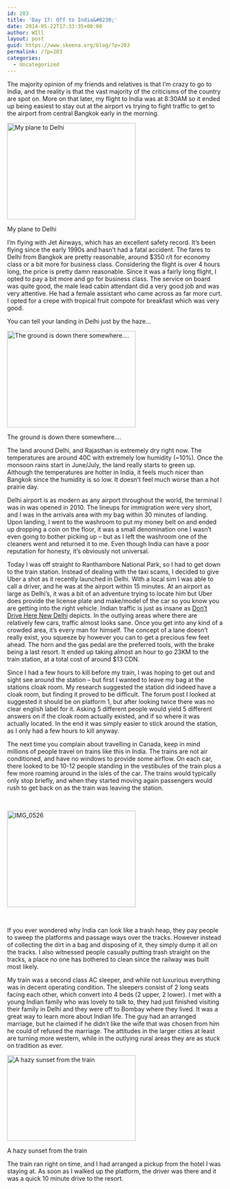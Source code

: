 ```yaml
---
id: 203
title: 'Day 17: Off to India&#8230;'
date: 2014-05-22T17:33:35+00:00
author: WIll
layout: post
guid: https://www.skeena.org/blog/?p=203
permalink: /?p=203
categories:
  - Uncategorized
---
```

The majority opinion of my friends and relatives is that I&#8217;m crazy to go to India, and the reality is that the vast majority of the criticisms of the country are spot on. More on that later, my flight to India was at 8:30AM so it ended up being easiest to stay out at the airport vs trying to fight traffic to get to the airport from central Bangkok early in the morning.

<div id="attachment_204" style="width: 310px" class="wp-caption alignnone">
  <a href="https://www.skeena.org/blog/wp-content/uploads/2014/05/IMG_0517.jpg"><img aria-describedby="caption-attachment-204" loading="lazy" class="size-medium wp-image-204" src="https://www.skeena.org/blog/wp-content/uploads/2014/05/IMG_0517-300x225.jpg" alt="My plane to Delhi" width="300" height="225" srcset="https://www.skeena.org/blog/wp-content/uploads/2014/05/IMG_0517-300x225.jpg 300w, https://www.skeena.org/blog/wp-content/uploads/2014/05/IMG_0517-1024x768.jpg 1024w, https://www.skeena.org/blog/wp-content/uploads/2014/05/IMG_0517-500x375.jpg 500w, https://www.skeena.org/blog/wp-content/uploads/2014/05/IMG_0517.jpg 1632w" sizes="(max-width: 300px) 100vw, 300px" /></a>
  
  <p id="caption-attachment-204" class="wp-caption-text">
    My plane to Delhi
  </p>
</div>

I&#8217;m flying with Jet Airways, which has an excellent safety record. It&#8217;s been flying since the early 1990s and hasn&#8217;t had a fatal accident. The fares to Delhi from Bangkok are pretty reasonable, around $350 r/t for economy class or a bit more for business class. Considering the flight is over 4 hours long, the price is pretty damn reasonable. Since it was a fairly long flight, I opted to pay a bit more and go for business class. The service on board was quite good, the male lead cabin attendant did a very good job and was very attentive. He had a female assistant who came across as far more curt. I opted for a crepe with tropical fruit compote for breakfast which was very good.

You can tell your landing in Delhi just by the haze&#8230;

<div id="attachment_205" style="width: 310px" class="wp-caption alignnone">
  <a href="https://www.skeena.org/blog/wp-content/uploads/2014/05/IMG_0519.jpg"><img aria-describedby="caption-attachment-205" loading="lazy" class="size-medium wp-image-205" src="https://www.skeena.org/blog/wp-content/uploads/2014/05/IMG_0519-300x225.jpg" alt="The ground is down there somewhere.... " width="300" height="225" srcset="https://www.skeena.org/blog/wp-content/uploads/2014/05/IMG_0519-300x225.jpg 300w, https://www.skeena.org/blog/wp-content/uploads/2014/05/IMG_0519-1024x768.jpg 1024w, https://www.skeena.org/blog/wp-content/uploads/2014/05/IMG_0519-500x375.jpg 500w, https://www.skeena.org/blog/wp-content/uploads/2014/05/IMG_0519.jpg 1632w" sizes="(max-width: 300px) 100vw, 300px" /></a>
  
  <p id="caption-attachment-205" class="wp-caption-text">
    The ground is down there somewhere&#8230;.
  </p>
</div>

The land around Delhi, and Rajasthan is extremely dry right now. The temperatures are around 40C with extremely low humidity (~10%). Once the monsoon rains start in June/July, the land really starts to green up. Although the temperatures are hotter in India, it feels much nicer than Bangkok since the humidity is so low. It doesn&#8217;t feel much worse than a hot prairie day.

Delhi airport is as modern as any airport throughout the world, the terminal I was in was opened in 2010. The lineups for immigration were very short, and I was in the arrivals area with my bag within 30 minutes of landing. Upon landing, I went to the washroom to put my money belt on and ended up dropping a coin on the floor, it was a small denomination one I wasn&#8217;t even going to bother picking up &#8211; but as I left the washroom one of the cleaners went and returned it to me. Even though India can have a poor reputation for honesty, it&#8217;s obviously not universal.

Today I was off straight to Ranthambore National Park, so I had to get down to the train station. Instead of dealing with the taxi scams, I decided to give Uber a shot as it recently launched in Delhi. With a local sim I was able to call a driver, and he was at the airport within 15 minutes. At an airport as large as Delhi&#8217;s, it was a bit of an adventure trying to locate him but Uber does provide the license plate and make/model of the car so you know you are getting into the right vehicle. Indian traffic is just as insane as [Don&#8217;t Drive Here New Delhi](http://www.discovery.ca/Article.aspx?aid=52315) depicts. In the outlying areas where there are relatively few cars, traffic almost looks sane. Once you get into any kind of a crowded area, it&#8217;s every man for himself. The concept of a lane doesn&#8217;t really exist, you squeeze by however you can to get a precious few feet ahead. The horn and the gas pedal are the preferred tools, with the brake being a last resort. It ended up taking almost an hour to go 23KM to the train station, at a total cost of around $13 CDN.

Since I had a few hours to kill before my train, I was hoping to get out and sight see around the station &#8211; but first I wanted to leave my bag at the stations cloak room. My research suggested the station did indeed have a cloak room, but finding it proved to be difficult. The forum post I looked at suggested it should be on platform 1, but after looking twice there was no clear english label for it. Asking 5 different people would yield 5 different answers on if the cloak room actually existed, and if so where it was actually located. In the end it was simply easier to stick around the station, as I only had a few hours to kill anyway.

The next time you complain about travelling in Canada, keep in mind millions of people travel on trains like this in India. The trains are not air conditioned, and have no windows to provide some airflow. On each car, there looked to be 10-12 people standing in the vestibules of the train plus a few more roaming around in the isles of the car. The trains would typically only stop briefly, and when they started moving again passengers would rush to get back on as the train was leaving the station.

&nbsp;

[<img loading="lazy" class="alignnone size-medium wp-image-206" src="https://www.skeena.org/blog/wp-content/uploads/2014/05/IMG_0526-300x225.jpg" alt="IMG_0526" width="300" height="225" srcset="https://www.skeena.org/blog/wp-content/uploads/2014/05/IMG_0526-300x225.jpg 300w, https://www.skeena.org/blog/wp-content/uploads/2014/05/IMG_0526-1024x768.jpg 1024w, https://www.skeena.org/blog/wp-content/uploads/2014/05/IMG_0526-500x375.jpg 500w, https://www.skeena.org/blog/wp-content/uploads/2014/05/IMG_0526.jpg 1632w" sizes="(max-width: 300px) 100vw, 300px" />](https://www.skeena.org/blog/wp-content/uploads/2014/05/IMG_0526.jpg)

&nbsp;

If you ever wondered why India can look like a trash heap, they pay people to sweep the platforms and passage ways over the tracks. However instead of collecting the dirt in a bag and disposing of it, they simply dump it all on the tracks. I also witnessed people casually putting trash straight on the tracks, a place no one has bothered to clean since the railway was built most likely.

My train was a second class AC sleeper, and while not luxurious everything was in decent operating condition. The sleepers consist of 2 long seats facing each other, which convert into 4 beds (2 upper, 2 lower). I met with a young Indian family who was lovely to talk to, they had just finished visiting their family in Delhi and they were off to Bombay where they lived. It was a great way to learn more about Indian life. The guy had an arranged marriage, but he claimed if he didn&#8217;t like the wife that was chosen from him he could of refused the marriage. The attitudes in the larger cities at least are turning more western, while in the outlying rural areas they are as stuck on tradition as ever.

<div id="attachment_207" style="width: 310px" class="wp-caption alignnone">
  <a href="https://www.skeena.org/blog/wp-content/uploads/2014/05/IMG_0590.jpg"><img aria-describedby="caption-attachment-207" loading="lazy" class="size-medium wp-image-207" src="https://www.skeena.org/blog/wp-content/uploads/2014/05/IMG_0590-300x200.jpg" alt="A hazy sunset from the train" width="300" height="200" srcset="https://www.skeena.org/blog/wp-content/uploads/2014/05/IMG_0590-300x200.jpg 300w, https://www.skeena.org/blog/wp-content/uploads/2014/05/IMG_0590-1024x682.jpg 1024w, https://www.skeena.org/blog/wp-content/uploads/2014/05/IMG_0590-500x333.jpg 500w, https://www.skeena.org/blog/wp-content/uploads/2014/05/IMG_0590.jpg 1944w" sizes="(max-width: 300px) 100vw, 300px" /></a>
  
  <p id="caption-attachment-207" class="wp-caption-text">
    A hazy sunset from the train
  </p>
</div>

The train ran right on time, and I had arranged a pickup from the hotel I was staying at. As soon as I walked up the platform, the driver was there and it was a quick 10 minute drive to the resort.